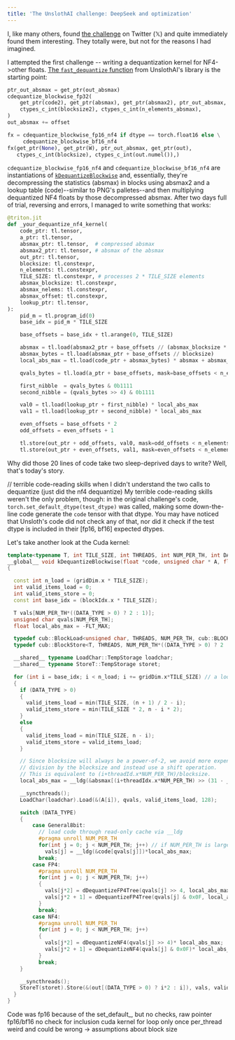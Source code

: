 ```yaml
---
title: 'The UnslothAI challenge: DeepSeek and optimization'
---
```


I, like many others, found [the challenge](https://colab.research.google.com/drive/1JqKqA1XWeLHvnYAc0wzrR4JBCnq43HyH?usp=sharing) on Twitter ($\mathbb{X}$) and quite immediately found them interesting. They totally were, but not for the reasons I had imagined.

I attempted the first challenge -- writing a dequantization kernel for NF4->other floats. [The `fast_dequantize` function](https://github.com/unslothai/unsloth/blob/main/unsloth/kernels/utils.py#L128) from UnslothAI's library is the starting point:

```py
ptr_out_absmax = get_ptr(out_absmax)
cdequantize_blockwise_fp32(
    get_ptr(code2), get_ptr(absmax), get_ptr(absmax2), ptr_out_absmax,
    ctypes_c_int(blocksize2), ctypes_c_int(n_elements_absmax),
)
out_absmax += offset

fx = cdequantize_blockwise_fp16_nf4 if dtype == torch.float16 else \
     cdequantize_blockwise_bf16_nf4
fx(get_ptr(None), get_ptr(W), ptr_out_absmax, get_ptr(out),
   ctypes_c_int(blocksize), ctypes_c_int(out.numel()),)
```

`cdequantize_blockwise_fp16_nf4` and `cdequantize_blockwise_bf16_nf4` are instantiations of [`kDequantizeBlockwise`](https://github.com/bitsandbytes-foundation/bitsandbytes/blob/main/csrc/kernels.cu#L595) and, essentially, they're decompressing the statistics (absmax) in blocks using absmax2 and a lookup table (code)--similar to PNG's palletes--and then multiplying dequantized NF4 floats by those decompressed absmax. After two days full of trial, reversing and errors, I managed to write something that works:

```py
@triton.jit
def _your_dequantize_nf4_kernel(
    code_ptr: tl.tensor,
    a_ptr: tl.tensor,
    absmax_ptr: tl.tensor,  # compressed absmax
    absmax2_ptr: tl.tensor, # absmax of the absmax
    out_ptr: tl.tensor,
    blocksize: tl.constexpr,
    n_elements: tl.constexpr,
    TILE_SIZE: tl.constexpr, # processes 2 * TILE_SIZE elements
    absmax_blocksize: tl.constexpr,
    absmax_nelems: tl.constexpr,
    absmax_offset: tl.constexpr,
    lookup_ptr: tl.tensor,
):
    pid_m = tl.program_id(0)
    base_idx = pid_m * TILE_SIZE

    base_offsets = base_idx + tl.arange(0, TILE_SIZE)

    absmax = tl.load(absmax2_ptr + base_offsets // (absmax_blocksize * blocksize))
    absmax_bytes = tl.load(absmax_ptr + base_offsets // blocksize)
    local_abs_max = tl.load(code_ptr + absmax_bytes) * absmax + absmax_offset

    qvals_bytes = tl.load(a_ptr + base_offsets, mask=base_offsets < n_elements // 2, other=0)

    first_nibble  = qvals_bytes & 0b1111
    second_nibble = (qvals_bytes >> 4) & 0b1111

    val0 = tl.load(lookup_ptr + first_nibble) * local_abs_max
    val1 = tl.load(lookup_ptr + second_nibble) * local_abs_max

    even_offsets = base_offsets * 2
    odd_offsets = even_offsets + 1

    tl.store(out_ptr + odd_offsets, val0, mask=odd_offsets < n_elements)
    tl.store(out_ptr + even_offsets, val1, mask=even_offsets < n_elements)
```

Why did those 20 lines of code take two sleep-deprived days to write? Well, that's today's story.

// terrible code-reading skills when I didn't understand the two calls to dequantize (just did the nf4 dequantize)
My terrible code-reading skills weren't the only problem, though: in the original challenge's code, `torch.set_default_dtype(test_dtype)` was called, making some down-the-line code generate the `code` tensor with that dtype. You may have noticed that Unsloth's code did not check any of that, nor did it check if the test dtype is included in their \[fp16, bf16\] expected dtypes.

Let's take another look at the Cuda kernel:

```cpp
template<typename T, int TILE_SIZE, int THREADS, int NUM_PER_TH, int DATA_TYPE>
__global__ void kDequantizeBlockwise(float *code, unsigned char * A, float * absmax, T *out, const int blocksize, const int n)
{

  const int n_load = (gridDim.x * TILE_SIZE);
  int valid_items_load = 0;
  int valid_items_store = 0;
  const int base_idx = (blockIdx.x * TILE_SIZE);

  T vals[NUM_PER_TH*((DATA_TYPE > 0) ? 2 : 1)];
  unsigned char qvals[NUM_PER_TH];
  float local_abs_max = -FLT_MAX;

  typedef cub::BlockLoad<unsigned char, THREADS, NUM_PER_TH, cub::BLOCK_LOAD_WARP_TRANSPOSE> LoadChar;
  typedef cub::BlockStore<T, THREADS, NUM_PER_TH*((DATA_TYPE > 0) ? 2 : 1), cub::BLOCK_STORE_WARP_TRANSPOSE> StoreT;

  __shared__ typename LoadChar::TempStorage loadchar;
  __shared__ typename StoreT::TempStorage storet;

  for (int i = base_idx; i < n_load; i += gridDim.x*TILE_SIZE) // a loop that only executes once
  {
    if (DATA_TYPE > 0)
    {
      valid_items_load = min(TILE_SIZE, (n + 1) / 2 - i);
      valid_items_store = min(TILE_SIZE * 2, n - i * 2);
    }
    else
    {
      valid_items_load = min(TILE_SIZE, n - i);
      valid_items_store = valid_items_load;
    }

    // Since blocksize will always be a power-of-2, we avoid more expensive
    // division by the blocksize and instead use a shift operation.
    // This is equivalent to (i+threadId.x*NUM_PER_TH)/blocksize.
    local_abs_max = __ldg(&absmax[(i+threadIdx.x*NUM_PER_TH) >> (31 - __clz(blocksize))]);

    __syncthreads();
    LoadChar(loadchar).Load(&(A[i]), qvals, valid_items_load, 128);

    switch (DATA_TYPE)
    {
        case General8bit:
          // load code through read-only cache via __ldg
          #pragma unroll NUM_PER_TH
          for(int j = 0; j < NUM_PER_TH; j++) // if NUM_PER_TH is larger than the block size, this would use the wrong local_abs_max
            vals[j] = __ldg(&code[qvals[j]])*local_abs_max;
          break;
        case FP4:
          #pragma unroll NUM_PER_TH
          for(int j = 0; j < NUM_PER_TH; j++)
          {
            vals[j*2] = dDequantizeFP4Tree(qvals[j] >> 4, local_abs_max);
            vals[j*2 + 1] = dDequantizeFP4Tree(qvals[j] & 0x0F, local_abs_max);
          }
          break;
        case NF4:
          #pragma unroll NUM_PER_TH
          for(int j = 0; j < NUM_PER_TH; j++)
          {
            vals[j*2] = dDequantizeNF4(qvals[j] >> 4)* local_abs_max;
            vals[j*2 + 1] = dDequantizeNF4(qvals[j] & 0x0F)* local_abs_max; // why is the lower part on the higher address?
          }
          break;
    }

    __syncthreads();
    StoreT(storet).Store(&(out[(DATA_TYPE > 0) ? i*2 : i]), vals, valid_items_store);
  }
}
```



Code was fp16 because of the set_default_, but no checks, raw pointer
fp16/bf16 no check for inclusion
cuda kernel for loop only once
per_thread weird and could be wrong -> assumptions about block size

